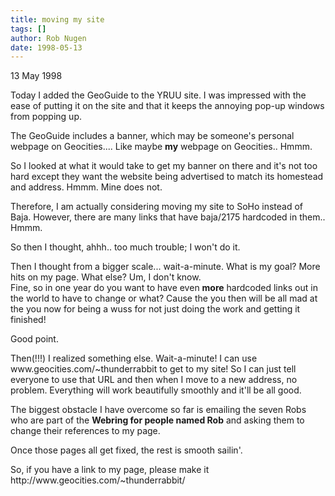 ```yaml
---
title: moving my site
tags: []
author: Rob Nugen
date: 1998-05-13
---
```


<title>Moving my homestead??</title>

<p class=date>13 May 1998</p>

<p>Today I added the GeoGuide to the YRUU site. I was impressed with the ease of putting it on the site and that it keeps the annoying pop-up windows from popping up.

<p>The GeoGuide includes a banner, which may be someone's personal webpage on Geocities.... Like maybe <b>my</b> webpage on Geocities..  Hmmm.

<p>So I looked at what it would take to get my banner on there and it's not too hard except they want the website being advertised to match its homestead and address.  Hmmm.  Mine does not.

<p>Therefore, I am actually considering moving my site to SoHo instead of Baja. However, there are many links that have baja/2175 hardcoded in them..  Hmmm.

<p>So then I thought, ahhh.. too much trouble; I won't do it.

<p>Then I thought from a bigger scale... wait-a-minute.  What is my goal? More hits on my page. What else?  Um, I don't know.
<br>Fine, so in one year do you want to have even <b>more</b> hardcoded links out in the world to have to change or what?  Cause the you then will be all mad at the you now for being a wuss for not just doing the work and getting it finished!

<p>Good point.

<p>Then(!!!) I realized something else.  Wait-a-minute!  I can use www.geocities.com/~thunderrabbit to get to my site! So I can just tell everyone to use that URL and then when I move to a new address, no problem. Everything will work beautifully smoothly and it'll be all good.

<p>The biggest obstacle I have overcome so far is emailing the seven Robs who are part of the <b>Webring for people named Rob</b> and asking them to change their references to my page.

<p>Once those pages all get fixed, the rest is smooth sailin'.

<p>So, if you have a link to my page, please make it http://www.geocities.com/~thunderrabbit/</p>

